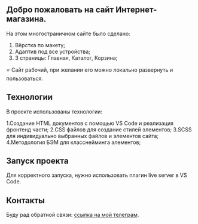## Добро пожаловать на сайт Интернет-магазина. 

На этом многостраничном сайте было сделано:
1. Вёрстка по макету;
2. Адаптив под все устройства;
3. 3 страницы: Главная, Каталог, Корзина;

⭐️ Сайт рабочий, при желании его можно локально развернуть и пользоваться.

## Технологии

В проекте использованы технологии: 

1.Создание HTML документов с помощью VS Code и реализация фронтенд части;
2.CSS файлов для создание стилей элементов;
3.SCSS для индивидуально выбранных файлов и элементов сайта;
4.Методология БЭМ для класснейминга элементов;

## Запуск проекта

Для корректного запуска, нужно использовать плагин live server в VS Code.

## Контакты 

Буду рад обратной связи: [ссылка на мой телеграм](https://t.me/HoverStep00).

